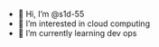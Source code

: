 - 👋 Hi, I’m @s1d-55
- 👀 I’m interested in cloud computing
- 🌱 I’m currently learning dev ops


<!---
s1d-55/s1d-55 is a ✨ special ✨ repository because its `README.md` (this file) appears on your GitHub profile.
You can click the Preview link to take a look at your changes.
--->
